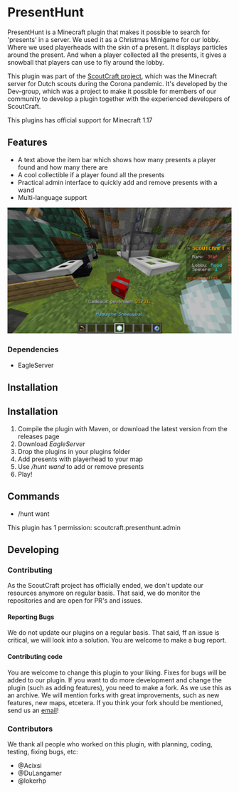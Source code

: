 # PresentHunt
PresentHunt is a Minecraft plugin that makes it possible to search for 'presents' in a server. We used it as a Christmas Minigame for our lobby. Where we used playerheads with the skin of a present. It displays particles around the present. And when a player collected all the presents, it gives a snowball that players can use to fly around the lobby.

This plugin was part of the [ScoutCraft project](https://github.com/ScoutCraft-Scouting-Nederland), which was the Minecraft server for Dutch scouts during the Corona pandemic. It's developed by the Dev-group, which was a project to make it possible for members of our community to develop a plugin together with the experienced developers of ScoutCraft.

This plugins has official support for Minecraft 1.17

## Features
* A text above the item bar which shows how many presents a player found and how many there are
* A cool collectible if a player found all the presents
* Practical admin interface to quickly add and remove presents with a wand
* Multi-language support

<img src="https://raw.githubusercontent.com/ScoutCraft-Scouting-Nederland/.github/master/images/presenthunt.png" alt="screenshot" width="700"/>

### Dependencies
* EagleServer

## Installation
## Installation
1. Compile the plugin with Maven, or download the latest version from the releases page
2. Download *EagleServer*
3. Drop the plugins in your plugins folder
4. Add presents with playerhead to your map
5. Use */hunt wand* to add or remove presents
6. Play!

## Commands
* /hunt want

This plugin has 1 permission: scoutcraft.presenthunt.admin

## Developing
### Contributing
As the ScoutCraft project has officially ended, we don't update our resources anymore on regular basis. That said, we do monitor the repositories and are open for PR's and issues.

#### Reporting Bugs
We do not update our plugins on a regular basis. That said, ff an issue is critical, we will look into a solution. You are welcome to make a bug report.

#### Contributing code
You are welcome to change this plugin to your liking. Fixes for bugs will be added to our plugin. If you want to do more development and change the plugin (such as adding features), you need to make a fork. As we use this as an archive. We will mention forks with great improvements, such as new features, new maps, etcetera. If you think your fork should be mentioned, send us an [email](https://github.com/ScoutCraft-Scouting-Nederland#contact)!

### Contributors
We thank all people who worked on this plugin, with planning, coding, testing, fixing bugs, etc:
- @Acixsi
- @DuLangamer
- @lokerhp